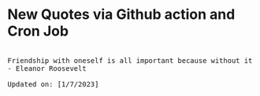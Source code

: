 # New Quotes via Github action and Cron Job

<pre>
<!-- #quote -->
Friendship with oneself is all important because without it one cannot be friends with anybody else in the world.
- Eleanor Roosevelt

Updated on: [1/7/2023]
<!-- #quoteEnd -->
</pre>
